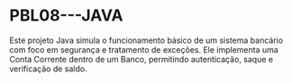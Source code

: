 # PBL08---JAVA
Este projeto Java simula o funcionamento básico de um sistema bancário com foco em segurança e tratamento de exceções. Ele implementa uma Conta Corrente dentro de um Banco, permitindo autenticação, saque e verificação de saldo.

